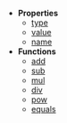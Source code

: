 - **Properties**
	* [type](reference/v/0.2.1/quantities/Scalar.Constant/type)
	* [value](reference/v/0.2.1/quantities/Scalar.Constant/value)
	* [name](reference/v/0.2.1/quantities/Scalar.Constant/name)
- **Functions**
	* [add](reference/v/0.2.1/quantities/Scalar.Constant/add)
	* [sub](reference/v/0.2.1/quantities/Scalar.Constant/sub)
	* [mul](reference/v/0.2.1/quantities/Scalar.Constant/mul)
	* [div](reference/v/0.2.1/quantities/Scalar.Constant/div)
	* [pow](reference/v/0.2.1/quantities/Scalar.Constant/pow)
	* [equals](reference/v/0.2.1/quantities/Scalar.Constant/equals)